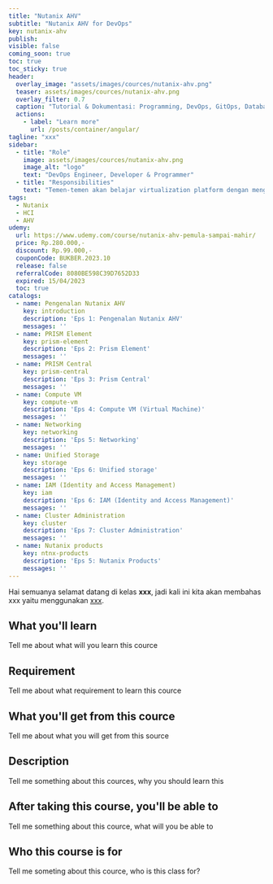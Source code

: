 ```yaml
---
title: "Nutanix AHV"
subtitle: "Nutanix AHV for DevOps"
key: nutanix-ahv
publish: 
visible: false
coming_soon: true
toc: true
toc_sticky: true
header:
  overlay_image: "assets/images/cources/nutanix-ahv.png"
  teaser: assets/images/cources/nutanix-ahv.png
  overlay_filter: 0.7
  caption: "Tutorial & Dokumentasi: Programming, DevOps, GitOps, Database, & Servers"
  actions:
    - label: "Learn more"
      url: /posts/container/angular/
tagline: "xxx"
sidebar:
  - title: "Role"
    image: assets/images/cources/nutanix-ahv.png
    image_alt: "logo"
    text: "DevOps Engineer, Developer & Programmer"
  - title: "Responsibilities"
    text: "Temen-temen akan belajar virtualization platform dengan menggunakan Nutanix AHV yang bisa digunakan untuk cloud-native workloads on-premise and in public clouds."
tags:
  - Nutanix
  - HCI
  - AHV
udemy: 
  url: https://www.udemy.com/course/nutanix-ahv-pemula-sampai-mahir/
  price: Rp.280.000,-
  discount: Rp.99.000,-
  couponCode: BUKBER.2023.10
  release: false
  referralCode: 8080BE598C39D7652D33
  expired: 15/04/2023
  toc: true
catalogs:
  - name: Pengenalan Nutanix AHV
    key: introduction
    description: 'Eps 1: Pengenalan Nutanix AHV'
    messages: ''
  - name: PRISM Element
    key: prism-element
    description: 'Eps 2: Prism Element'
    messages: ''
  - name: PRISM Central
    key: prism-central
    description: 'Eps 3: Prism Central'
    messages: ''
  - name: Compute VM
    key: compute-vm
    description: 'Eps 4: Compute VM (Virtual Machine)'
    messages: ''
  - name: Networking
    key: networking
    description: 'Eps 5: Networking'
    messages: ''
  - name: Unified Storage
    key: storage
    description: 'Eps 6: Unified storage'
    messages: ''
  - name: IAM (Identity and Access Management)
    key: iam
    description: 'Eps 6: IAM (Identity and Access Management)'
    messages: ''
  - name: Cluster Administration
    key: cluster
    description: 'Eps 7: Cluster Administration'
    messages: ''
  - name: Nutanix products
    key: ntnx-products
    description: 'Eps 5: Nutanix Products'
    messages: ''
---
```


Hai semuanya selamat datang di kelas **xxx**, jadi kali ini kita akan membahas xxx yaitu menggunakan [xxx](link). 

<!--more-->

## What you'll learn

Tell me about what will you learn this cource

## Requirement

Tell me about what requirement to learn this cource

## What you'll get from this cource

Tell me about what you will get from this source

## Description

Tell me something about this cources, why you should learn this

## After taking this course, you'll be able to

Tell me something about this cource, what will you be able to

## Who this course is for

Tell me someting about this cource, who is this class for?